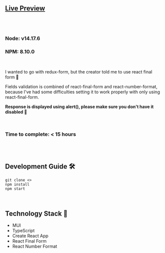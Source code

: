 <br />

## [Live Preview](<>)

<br />
<br />

### Node: v14.17.6
### NPM: 8.10.0

<br />

I wanted to go with redux-form, but the creator told me  to use react final form 🐸

Fields validation is combined of react-final-form and react-number-format, because I've had some difficulties setting it to work properly with only using react-final-form.  

**Response is displayed using alert(), please make sure you don't have it disabled 🦔**

<br/>


### Time to complete: < 15 hours

<br />
<br />

## Development Guide 🛠

```
git clone <>
npm install
npm start
```

<br />

## Technology Stack 🤠

- MUI
- TypeScript
- Create React App
- React Final Form
- React Number Format
